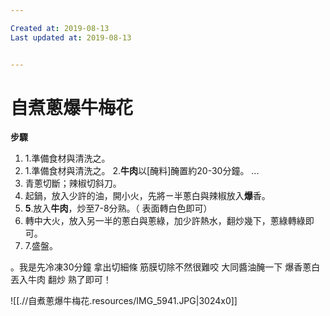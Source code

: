 ```yaml
---

Created at: 2019-08-13
Last updated at: 2019-08-13


---
```


# 自煮蔥爆牛梅花


**步驟**

1. 1.準備食材與清洗之。
2. 1.準備食材與清洗之。 2.**牛肉**以\[醃料\]醃置約20-30分鐘。 ... 
3. 青蔥切斷；辣椒切斜刀。
4. 起鍋，放入少許的油，開小火，先將ㄧ半蔥白與辣椒放入**爆**香。
5. **5**.放入**牛肉**，炒至7-8分熟。（ 表面轉白色即可）
6. 轉中大火，放入另一半的蔥白與蔥綠，加少許熱水，翻炒幾下，蔥綠轉綠即可。
7. 7.盛盤。

。我是先冷凍30分鐘
拿出切細條
筋膜切除不然很難咬
大同醬油醃一下
爆香蔥白
丟入牛肉
翻炒
熟了即可！

![[.//自煮蔥爆牛梅花.resources/IMG_5941.JPG\|3024x0]]

